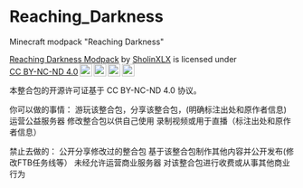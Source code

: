 # Reaching_Darkness
Minecraft modpack "Reaching Darkness"
<p xmlns:cc="http://creativecommons.org/ns#" xmlns:dct="http://purl.org/dc/terms/"><a property="dct:title" rel="cc:attributionURL" href="https://www.mcmod.cn/modpack/611.html">Reaching Darkness Modpack</a> by <a rel="cc:attributionURL dct:creator" property="cc:attributionName" href="https://github.com/SholinXLX">SholinXLX</a> is licensed under <a href="http://creativecommons.org/licenses/by-nc-nd/4.0/?ref=chooser-v1" target="_blank" rel="license noopener noreferrer" style="display:inline-block;">CC BY-NC-ND 4.0<img style="height:22px!important;margin-left:3px;vertical-align:text-bottom;" src="https://mirrors.creativecommons.org/presskit/icons/cc.svg?ref=chooser-v1"><img style="height:22px!important;margin-left:3px;vertical-align:text-bottom;" src="https://mirrors.creativecommons.org/presskit/icons/by.svg?ref=chooser-v1"><img style="height:22px!important;margin-left:3px;vertical-align:text-bottom;" src="https://mirrors.creativecommons.org/presskit/icons/nc.svg?ref=chooser-v1"><img style="height:22px!important;margin-left:3px;vertical-align:text-bottom;" src="https://mirrors.creativecommons.org/presskit/icons/nd.svg?ref=chooser-v1"></a></p>

本整合包的开源许可证基于 CC BY-NC-ND 4.0 协议。

你可以做的事情：
游玩该整合包，分享该整合包，(明确标注出处和原作者信息)
运营公益服务器
修改整合包以供自己使用
录制视频或用于直播（标注出处和原作者信息）

禁止去做的：
公开分享修改过的整合包
基于该整合包制作其他内容并公开发布(修改FTB任务线等）
未经允许运营商业服务器
对该整合包进行收费或从事其他商业行为
